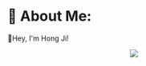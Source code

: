 # 💫 About Me:
👋Hey, I'm Hong Ji!<br>
<p align="center">
  <img src="https://readme-typing-svg.demolab.com/?lines=A+novice+programmer;A+content+creator!;A+novice+entrepreneur!&font=Fira%20Code&center=true&width=380&height=50&duration=4000&pause=1000">
</p>
<!--
**hongjiNH/hongjiNH** is a ✨ _special_ ✨ repository because its `README.md` (this file) appears on your GitHub profile.

Here are some ideas to get you started:

- 🔭 I’m currently working on ...
- 🌱 I’m currently learning ...
- 👯 I’m looking to collaborate on ...
- 🤔 I’m looking for help with ...
- 💬 Ask me about ...
- 📫 How to reach me: ...
- 😄 Pronouns: ...
- ⚡ Fun fact: ...
-->

